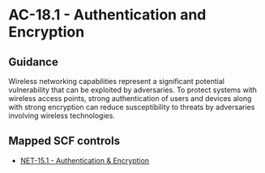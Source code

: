 # AC-18.1 - Authentication and Encryption
## Guidance
Wireless networking capabilities represent a significant potential vulnerability that can be exploited by adversaries. To protect systems with wireless access points, strong authentication of users and devices along with strong encryption can reduce susceptibility to threats by adversaries involving wireless technologies.
## Mapped SCF controls
- [NET-15.1 - Authentication & Encryption](../scf/net-151-authentication&encryption.md)